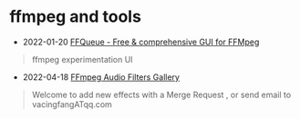# ffmpeg and tools

- 2022-01-20 [FFQueue - Free & comprehensive GUI for FFMpeg](http://ffqueue.bruchhaus.dk/Default.aspx)
> ffmpeg experimentation UI

- 2022-04-18 [FFmpeg Audio Filters Gallery](https://www.vacing.com/ffmpeg_audio_filters/index.html)
> Welcome to add new effects with a Merge Request , or send email to vacingfangATqq.com
